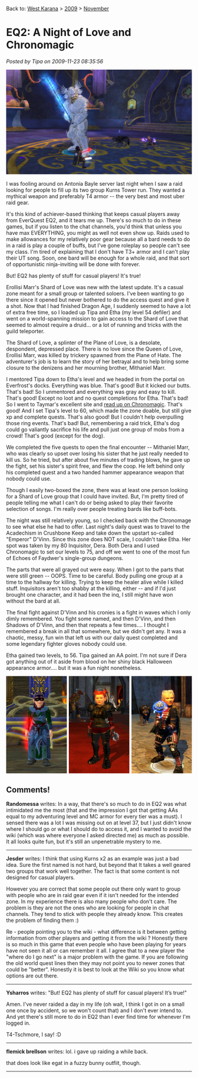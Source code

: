 Back to: [West Karana](/posts/westkarana.md) > [2009](/posts/2009/westkarana.md) > [November](./westkarana.md)
# EQ2: A Night of Love and Chronomagic

*Posted by Tipa on 2009-11-23 08:35:56*

![Hobbits vs a God](../../../uploads/2009/11/EverQuest2-2009-11-22-22-42-15-62.jpg "Hobbits vs a God")

I was fooling around on Antonia Bayle server last night when I saw a raid looking for people to fill up its two group Kurns Tower run. They wanted a mythical weapon and preferably T4 armor -- the very best and most uber raid gear.

It's this kind of achiever-based thinking that keeps casual players away from EverQuest EQ2, and it tears me up. There's so much to do in these games, but if you listen to the chat channels, you'd think that unless you have max EVERYTHING, you might as well not even show up. Raids used to make allowances for my relatively poor gear because all a bard needs to do in a raid is play a couple of buffs, but I've gone roleplay so people can't see my class. I'm tired of explaining that I don't have T3+ armor and I can't play their UT song. Soon, one bard will be enough for a whole raid, and that sort of opportunistic ninja-inviting will be done with forever.

But! EQ2 has plenty of stuff for casual players! It's true!

Erollisi Marr's Shard of Love was new with the latest update. It's a casual zone meant for a small group or talented soloers. I've been wanting to go there since it opened but never bothered to do the access quest and give it a shot. Now that I had finished Dragon Age, I suddenly seemed to have a lot of extra free time, so I loaded up Tipa and Etha (my level 54 defiler) and went on a world-spanning mission to gain access to the Shard of Love that seemed to almost require a druid... or a lot of running and tricks with the guild teleporter.

The Shard of Love, a splinter of the Plane of Love, is a desolate, despondent, depressed place. There is no love since the Queen of Love, Erollisi Marr, was killed by trickery spawned from the Plane of Hate. The adventurer's job is to learn the story of her betrayal and to help bring some closure to the denizens and her mourning brother, Mithaniel Marr.

I mentored Tipa down to Etha's level and we headed in from the portal on Everfrost's docks. Everything was blue. That's good! But it kicked our butts. That's bad! So I unmentored and everything was gray and easy to kill. That's good! Except no loot and no quest completions for Etha. That's bad! So I went to Taymar's excellent site and [read up on Chronomagic](http://www.mmorpg-info.org/eq2/chronomagic-automentoring/). That's good! And I set Tipa's level to 60, which made the zone doable, but still give xp and complete quests. That's also good! But I couldn't help overpulling those ring events. That's bad! But, remembering a raid trick, Etha's dog could go valiantly sacrifice his life and pull just one group of mobs from a crowd! That's good (except for the dog).

We completed the five quests to open the final encounter -- Mithaniel Marr, who was clearly so upset over losing his sister that he just really needed to kill us. So he tried, but after about five minutes of trading blows, he gave up the fight, set his sister's spirit free, and flew the coop. He left behind only his completed quest and a two handed hammer appearance weapon that nobody could use.

Though I easily two-boxed the zone, there was at least one person looking for a Shard of Love group that I could have invited. But, I'm pretty tired of people telling me what I can't do or being asked to play their favorite selection of songs. I'm really over people treating bards like buff-bots.

The night was still relatively young, so I checked back with the Chronomage to see what else he had to offer. Last night's daily quest was to travel to the Acadechism in Crushbone Keep and take down the upstart so-called "Emperor" D'Vinn. Since this zone does NOT scale, I couldn't take Etha. Her spot was taken by my 80 Inquisitor, Dera. Both Dera and I used Chronomagic to set our levels to 75, and off we went to one of the most fun of Echoes of Faydwer's single-group dungeons.

The parts that were all grayed out were easy. When I got to the parts that were still green -- OOPS. Time to be careful. Body pulling one group at a time to the hallway for killing. Trying to keep the healer alive while I killed stuff. Inquisitors aren't too shabby at the killing, either -- and if I'd just brought one character, and it had been the inq, I still might have won without the bard at all.

The final fight against D'Vinn and his cronies is a fight in waves which I only dimly remembered. You fight some named, and then D'Vinn, and then Shadows of D'Vinn, and then that repeats a few times.... I thought I remembered a break in all that somewhere, but we didn't get any. It was a chaotic, messy, fun win that left us with our daily quest completed and some legendary fighter gloves nobody could use.

Etha gained two levels, to 56. Tipa gained an AA point. I'm not sure if Dera got anything out of it aside from blood on her shiny black Halloween appearance armor.... but it was a fun night nonetheless.

![Tipa (in Robe of Kunark Achievements), Dera and Etha with the Shard of Love hammer](../../../uploads/2009/11/chrono.png "Tipa (in Robe of Kunark Achievements), Dera and Etha with the Shard of Love hammer")
## Comments!

**Randomessa** writes: In a way, that there's so much to do in EQ2 was what intimidated me the most (that and the impression I got that getting AAs equal to my adventuring level and MC armor for every tier was a must). I sensed there was a lot I was missing out on at level 37, but I just didn't know where I should go or what I should do to access it, and I wanted to avoid the wiki (which was where everyone I asked directed me) as much as possible. It all looks quite fun, but it's still an unpenetrable mystery to me.

---

**Jesder** writes: I think that using Kurns x2 as an example was just a bad idea. Sure the first named is not hard, but beyond that It takes a well geared two groups that work well together. The fact is that some content is not designed for casual players.

However you are correct that some people out there only want to group with people who are in raid gear even if it isn't needed for the intended zone. In my experience there is also many people who don't care. The problem is they are not the ones who are looking for people in chat channels. They tend to stick with people they already know. This creates the problem of finding them :)

Re - people pointing you to the wiki - what difference is it between getting information from other players and getting it from the wiki ? Honestly there is so much in this game that even people who have been playing for years have not seen it all or can remember it all. I agree that to a new player the "where do I go next" is a major problem with the game. If you are following the old world quest lines then they may not point you to newer zones that could be "better". Honestly it is best to look at the Wiki so you know what options are out there.

---

**Ysharros** writes: "But! EQ2 has plenty of stuff for casual players! It’s true!"

Amen. I've never raided a day in my life (oh wait, I think I got in on a small one once by accident, so we won't count that) and I don't ever intend to. And yet there's still more to do in EQ2 than I ever find time for whenever I'm logged in.

T4-Tschmore, I say! :D

---

**flemick brellson** writes: lol. i gave up raiding a while back.

that does look like egat in a fuzzy bunny outfiit, though.

---

